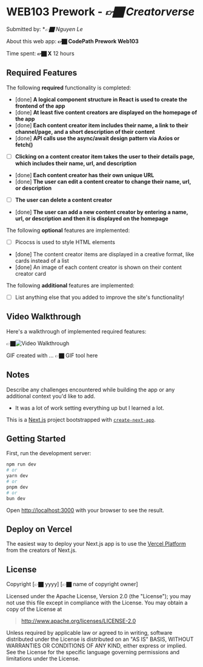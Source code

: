 # WEB103 Prework - *👉🏿 Creatorverse*

Submitted by: **👉🏿 Nguyen Le*

About this web app: **👉🏿 CodePath Prework Web103**

Time spent: **👉🏿 X** 12 hours

## Required Features

The following **required** functionality is completed:

<!-- 👉🏿👉🏿👉🏿 Make sure to check off completed functionality below -->
- [done] **A logical component structure in React is used to create the frontend of the app**
- [done] **At least five content creators are displayed on the homepage of the app**
- [done] **Each content creator item includes their name, a link to their channel/page, and a short description of their content**
- [done] **API calls use the async/await design pattern via Axios or fetch()**
- [ ] **Clicking on a content creator item takes the user to their details page, which includes their name, url, and description**
- [done] **Each content creator has their own unique URL**
- [done] **The user can edit a content creator to change their name, url, or description**
- [ ] **The user can delete a content creator**
- [done] **The user can add a new content creator by entering a name, url, or description and then it is displayed on the homepage**

The following **optional** features are implemented:

- [ ] Picocss is used to style HTML elements
- [done] The content creator items are displayed in a creative format, like cards instead of a list
- [done] An image of each content creator is shown on their content creator card

The following **additional** features are implemented:

* [ ] List anything else that you added to improve the site's functionality!

## Video Walkthrough

Here's a walkthrough of implemented required features:

👉🏿<img src='http://i.imgur.com/link/to/your/gif/file.gif' title='Video Walkthrough' width='' alt='Video Walkthrough' />

<!-- Replace this with whatever GIF tool you used! -->
GIF created with ...  👉🏿 GIF tool here
<!-- Recommended tools:
[Kap](https://getkap.co/) for macOS
[ScreenToGif](https://www.screentogif.com/) for Windows
[peek](https://github.com/phw/peek) for Linux. -->

## Notes

Describe any challenges encountered while building the app or any additional context you'd like to add.
- It was a lot of work setting everything up but I learned a lot.

This is a [Next.js](https://nextjs.org/) project bootstrapped with [`create-next-app`](https://github.com/vercel/next.js/tree/canary/packages/create-next-app).

## Getting Started

First, run the development server:

```bash
npm run dev
# or
yarn dev
# or
pnpm dev
# or
bun dev
```

Open [http://localhost:3000](http://localhost:3000) with your browser to see the result.

## Deploy on Vercel

The easiest way to deploy your Next.js app is to use the [Vercel Platform](https://vercel.com/new?utm_medium=default-template&filter=next.js&utm_source=create-next-app&utm_campaign=create-next-app-readme) from the creators of Next.js.


## License

Copyright [👉🏿 yyyy] [👉🏿 name of copyright owner]

Licensed under the Apache License, Version 2.0 (the "License"); you may not use this file except in compliance with the License. You may obtain a copy of the License at

> http://www.apache.org/licenses/LICENSE-2.0

Unless required by applicable law or agreed to in writing, software distributed under the License is distributed on an "AS IS" BASIS, WITHOUT WARRANTIES OR CONDITIONS OF ANY KIND, either express or implied. See the License for the specific language governing permissions and limitations under the License.
